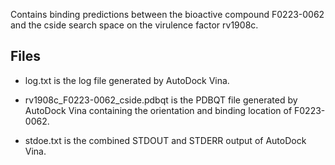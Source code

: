Contains binding predictions between the bioactive compound F0223-0062 and the cside search space on the virulence factor rv1908c.

## Files

- log.txt is the log file generated by AutoDock Vina.

- rv1908c_F0223-0062_cside.pdbqt is the PDBQT file generated by AutoDock Vina containing the orientation and binding location of F0223-0062.

- stdoe.txt is the combined STDOUT and STDERR output of AutoDock Vina.

